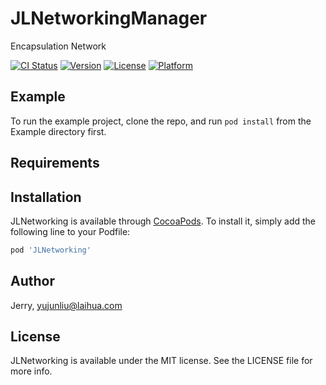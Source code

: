 # JLNetworkingManager
Encapsulation Network

[![CI Status](https://img.shields.io/travis/Jerry/JLNetworking.svg?style=flat)](https://travis-ci.org/Jerry/JLNetworking)
[![Version](https://img.shields.io/cocoapods/v/JLNetworking.svg?style=flat)](https://cocoapods.org/pods/JLNetworking)
[![License](https://img.shields.io/cocoapods/l/JLNetworking.svg?style=flat)](https://cocoapods.org/pods/JLNetworking)
[![Platform](https://img.shields.io/cocoapods/p/JLNetworking.svg?style=flat)](https://cocoapods.org/pods/JLNetworking)

## Example

To run the example project, clone the repo, and run `pod install` from the Example directory first.

## Requirements

## Installation

JLNetworking is available through [CocoaPods](https://cocoapods.org). To install
it, simply add the following line to your Podfile:

```ruby
pod 'JLNetworking'
```

## Author

Jerry, yujunliu@laihua.com

## License

JLNetworking is available under the MIT license. See the LICENSE file for more info.
